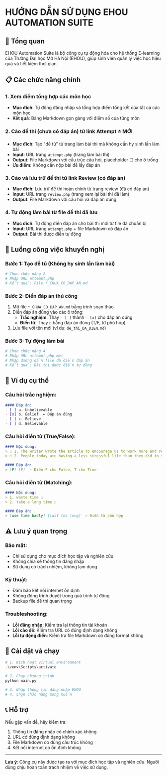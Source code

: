 # HƯỚNG DẪN SỬ DỤNG EHOU AUTOMATION SUITE

## 🎯 Tổng quan
EHOU Automation Suite là bộ công cụ tự động hóa cho hệ thống E-learning của Trường Đại học Mở Hà Nội (EHOU), giúp sinh viên quản lý việc học hiệu quả và tiết kiệm thời gian.

## 📋 Các chức năng chính

### 1. Xem điểm tổng hợp các môn học
- **Mục đích**: Tự động đăng nhập và tổng hợp điểm tổng kết của tất cả các môn học
- **Kết quả**: Bảng Markdown gọn gàng với điểm số của từng môn

### 2. Cào đề thi (chưa có đáp án) từ link Attempt ⭐ MỚI
- **Mục đích**: Tạo "đề tủ" từ trang làm bài thi mà không cần hy sinh lần làm bài
- **Input**: URL trang `attempt.php` (trang làm bài thi)
- **Output**: File Markdown với cấu trúc câu hỏi, placeholder ☐ cho ô trống
- **Ưu điểm**: Không cần nộp bài để lấy đáp án

### 3. Cào và lưu trữ đề thi từ link Review (có đáp án)
- **Mục đích**: Lưu trữ đề thi hoàn chỉnh từ trang review (đã có đáp án)
- **Input**: URL trang `review.php` (trang xem lại bài thi đã làm)
- **Output**: File Markdown với câu hỏi và đáp án đúng

### 4. Tự động làm bài từ file đề thi đã lưu
- **Mục đích**: Tự động điền đáp án cho bài thi mới từ file đã chuẩn bị
- **Input**: URL trang `attempt.php` + file Markdown có đáp án
- **Output**: Bài thi được điền tự động

## 🚀 Luồng công việc khuyến nghị

### **Bước 1: Tạo đề tủ (Không hy sinh lần làm bài)**
```bash
# Chọn chức năng 2
# Nhập URL attempt.php
# Kết quả: File *_CHUA_CO_DAP_AN.md
```

### **Bước 2: Điền đáp án thủ công**
1. Mở file `*_CHUA_CO_DAP_AN.md` bằng trình soạn thảo
2. Điền đáp án đúng vào các ô trống:
   - **Trắc nghiệm**: Thay `- [ ]` thành `- [x]` cho đáp án đúng
   - **Điền từ**: Thay `☐` bằng đáp án đúng (T/F, từ phù hợp)
3. Lưu file với tên mới (ví dụ: `de_thi_DA_DIEN.md`)

### **Bước 3: Tự động làm bài**
```bash
# Chọn chức năng 4
# Nhập URL attempt.php mới
# Nhập đường dẫn file đã điền đáp án
# Kết quả: Bài thi được điền tự động
```

## 📝 Ví dụ cụ thể

### **Câu hỏi trắc nghiệm:**
```markdown
#### Đáp án:
- [ ] a. Unbelievable
- [x] b. Belief  ← Đáp án đúng
- [ ] c. Believe
- [ ] d. Believable
```

### **Câu hỏi điền từ (True/False):**
```markdown
#### Nội dung:
> ☐ 1. The writer wrote the article to encourage us to work more and relax less.
> ☐ 2. People today are having a less stressful life than they did in the past.

#### Đáp án:
> [F] [F]  ← Điền F cho False, T cho True
```

### **Câu hỏi điền từ (Matching):**
```markdown
#### Nội dung:
> 1. waste time ☐
> 2. take a long time ☐

#### Đáp án:
> [use time badly] [last too long]  ← Điền từ phù hợp
```

## ⚠️ Lưu ý quan trọng

### **Bảo mật:**
- Chỉ sử dụng cho mục đích học tập và nghiên cứu
- Không chia sẻ thông tin đăng nhập
- Sử dụng có trách nhiệm, không lạm dụng

### **Kỹ thuật:**
- Đảm bảo kết nối internet ổn định
- Không đóng trình duyệt trong quá trình tự động
- Backup file đề thi quan trọng

### **Troubleshooting:**
- **Lỗi đăng nhập**: Kiểm tra lại thông tin tài khoản
- **Lỗi cào đề**: Kiểm tra URL có đúng định dạng không
- **Lỗi tự động điền**: Kiểm tra file Markdown có đúng format không

## 🔧 Cài đặt và chạy

```bash
# 1. Kích hoạt virtual environment
.\venv\Scripts\activate

# 2. Chạy chương trình
python main.py

# 3. Nhập thông tin đăng nhập EHOU
# 4. Chọn chức năng mong muốn
```

## 📞 Hỗ trợ

Nếu gặp vấn đề, hãy kiểm tra:
1. Thông tin đăng nhập có chính xác không
2. URL có đúng định dạng không
3. File Markdown có đúng cấu trúc không
4. Kết nối internet có ổn định không

---

**Lưu ý**: Công cụ này được tạo ra với mục đích học tập và nghiên cứu. Người dùng chịu hoàn toàn trách nhiệm về việc sử dụng. 